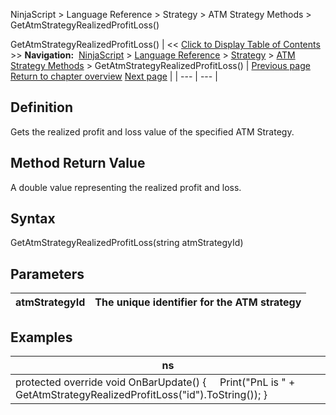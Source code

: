 ﻿
NinjaScript > Language Reference > Strategy > ATM Strategy Methods > GetAtmStrategyRealizedProfitLoss()

GetAtmStrategyRealizedProfitLoss()
| << [Click to Display Table of Contents](getatmstrategyrealizedprofitlo.md) >> **Navigation:**     [NinjaScript](ninjascript-1.md) > [Language Reference](language_reference_wip-1.md) > [Strategy](strategy-1.md) > [ATM Strategy Methods](atm_strategy_methods-1.md) > GetAtmStrategyRealizedProfitLoss() | [Previous page](getatmstrategypositionquantity-1.md) [Return to chapter overview](atm_strategy_methods-1.md) [Next page](getatmstrategystoptargetorders-1.md) |
| --- | --- |
## Definition
Gets the realized profit and loss value of the specified ATM Strategy.
 
## Method Return Value
A double value representing the realized profit and loss.
## 
## Syntax
GetAtmStrategyRealizedProfitLoss(string atmStrategyId)
 
## 
## Parameters
| atmStrategyId | The unique identifier for the ATM strategy |
| --- | --- |

## 
## 
## Examples
| ns |
| --- |
| protected override void OnBarUpdate() {      Print("PnL is " + GetAtmStrategyRealizedProfitLoss("id").ToString()); } |
